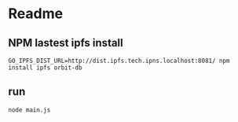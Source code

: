# Readme

## NPM lastest ipfs install

`GO_IPFS_DIST_URL=http://dist.ipfs.tech.ipns.localhost:8081/ npm install ipfs orbit-db`

## run

`node main.js`
